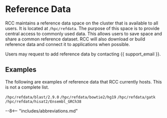 # Reference Data

RCC maintains a reference data space on the cluster that is available to all users. It is located at `/hpc/refdata`. The purpose of this space is to provide central access to commonly used data. This allows users to save space and share a common reference dataset. RCC will also download or build reference data and connect it to applications when possible.

Users may request to add reference data by contacting {{ support_email }}.

## Examples

The following are examples of reference data that RCC currently hosts. This is not a complete list.

`/hpc/refdata/blast/2.9.0`
`/hpc/refdata/bowtie2/hg19`
`/hpc/refdata/gatk`
`/hpc/refdata/hisat2/Ensembl_GRCh38`

--8<-- "includes/abbreviations.md"
